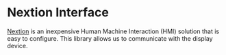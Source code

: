 # Nextion Interface
[Nextion](https://nextion.tech/) is an inexpensive Human Machine Interaction (HMI) solution that is easy to configure. This library allows us to communicate with the display device.

